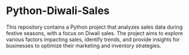# Python-Diwali-Sales
This repository contains a Python project that analyzes sales data during festive seasons, with a focus on Diwali sales. The project aims to explore various factors impacting sales, identify trends, and provide insights for businesses to optimize their marketing and inventory strategies.
